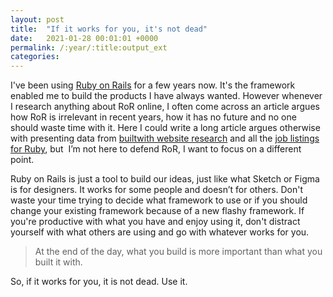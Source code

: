 ```yaml
---
layout: post
title:  "If it works for you, it's not dead"
date:   2021-01-28 00:01:01 +0000
permalink: /:year/:title:output_ext
categories: 
---
```


<div class="col-12">
	<p>I've been using <a href="https://rubyonrails.org" title="Ruby on Rails" targer="_blank">Ruby on Rails</a> for a few years now. It's the framework enabled me to build the products I have always wanted. However whenever I research anything about RoR online, I often come across an article argues how RoR is irrelevant in recent years, how it has no future and no one should waste time with it. Here I could write a long article argues otherwise with presenting data from <a href="https://trends.builtwith.com/framework" target="_blank">builtwith website research</a> and all the <a href="https://remoteok.io/remote-ruby-jobs" target="_blank">job listings for Ruby</a>, but  I’m not here to defend RoR, I want to focus on a different point.</p>
	<p>Ruby on Rails is just a tool to build our ideas, just like what Sketch or Figma is for designers. It works for some people and doesn’t for others. Don't waste your time trying to decide what framework to use or if you should change your existing framework because of a new flashy framework. If you're productive with what you have and enjoy using it, don't distract yourself with what others are using and go with whatever works for you.</p>
	<blockquote>At the end of the day, what you build is more important than what you built it with.</blockquote>
	<p>So, if it works for you, it is not dead. Use it.</p>
</div>